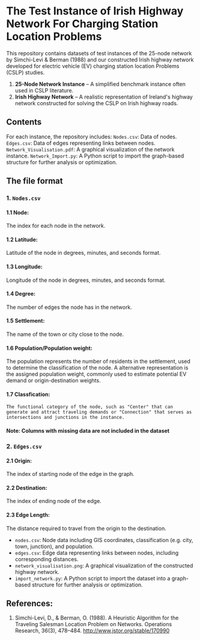 # The Test Instance of Irish Highway Network For Charging Station Location Problems

This repository contains datasets of test instances of the 25-node network by Simchi-Levi & Berman (1988) and our constructed Irish highway network developed for electric vehicle (EV) charging station location Problems (CSLP) studies.

1. **25-Node Network Instance** – A simplified benchmark instance often used in CSLP literature.
2. **Irish Highway Network** – A realistic representation of Ireland's highway network constructed for solving the CSLP on Irish highway roads.

## Contents

For each instance, the repository includes:
  `Nodes.csv`: Data of nodes.
  `Edges.csv`: Data of edges representing links between nodes.
  `Network_Visualisation.pdf`: A graphical visualization of the network instance.
  `Network_Import.py`: A Python script to import the graph-based structure for further analysis or optimization.

## The file format

### 1. `Nodes.csv`
#### 1.1 Node: <integer>
The index for each node in the network.
#### 1.2 Latitude: <string>
Latitude of the node in degrees, minutes, and seconds format.
#### 1.3 Longitude: <string>
Longitude of the node in degrees, minutes, and seconds format.
#### 1.4 Degree: <integer>
The number of edges the node has in the network.
#### 1.5 Settlement: <string>
The name of the town or city close to the node.
#### 1.6 Population/Population weight: <integer>
The population represents the number of residents in the settlement, used to determine the classification of the node.
A alternative representation is the assigned population weight, commonly used to estimate potential EV demand or origin-destination weights.
#### 1.7 Classfication: <string>
    The functional category of the node, such as "Center" that can generate and attract traveling demands or "Connection" that serves as intersections and junctions in the instance.
    
#### Note: Columns with missing data are not included in the dataset

   

### 2. `Edges.csv`
#### 2.1 Origin: <integer>
The index of starting node of the edge in the graph.
#### 2.2 Destination: <integer>
The index of ending node of the edge.
#### 2.3 Edge Length: <real>
The distance required to travel from the origin to the destination.




- `nodes.csv`: Node data including GIS coordinates, classification (e.g. city, town, junction), and population.
- `edges.csv`: Edge data representing links between nodes, including corresponding distances.
- `network_visualisation.png`: A graphical visualization of the constructed highway network.
- `import_network.py`: A Python script to import the dataset into a graph-based structure for further analysis or optimization.

## References:
1. Simchi-Levi, D., & Berman, O. (1988). A Heuristic Algorithm for the Traveling Salesman Location Problem on Networks. Operations Research, 36(3), 478–484. http://www.jstor.org/stable/170990
